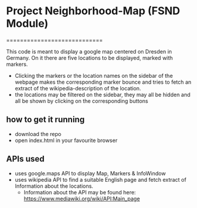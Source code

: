 # Project Neighborhood-Map (FSND Module)
============================

This code is meant to display a google map centered on Dresden in Germany. On it there are five locations to be displayed, marked with markers.
* Clicking the markers or the location names on the sidebar of the webpage makes the corresponding marker bounce and tries to fetch an extract of the wikipedia-description of the location.
* the locations may be filtered on the sidebar, they may all be hidden and all be shown by clicking on the corresponding buttons

## how to get it running
- download the repo
- open index.html in your favourite browser

## APIs used
- uses google.maps API to display Map, Markers & InfoWindow
- uses wikipedia API to find a suitable English page and fetch extract of Information about the locations.
    - Information about the API may be found here: https://www.mediawiki.org/wiki/API:Main_page

